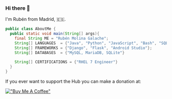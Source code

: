 ### Hi there 👋

I'm Rubén from Madrid, 🇪🇸.
```java
public class AboutMe {
  public static void main(String[] args){
    final String ME = "Rubén Molina Galache";
    String[] LANGUAGES  = {"Java", "Python", "JavaScript", "Bash", "SQL"};
    String[] FRAMEWORKS = {"Django", "Flask", "Android Studio"};
    String[] DATABASES  = {"MySQL, MariaDB, SQLite"}
    
    String[] CERTIFICATIONS = {"RHEL 7 Engineer"}
  }
}
```

If you ever want to support the Hub you can make a donation at:

[!["Buy Me A Coffee"](https://www.buymeacoffee.com/assets/img/custom_images/orange_img.png)](https://www.buymeacoffee.com/rubenmolinag)

